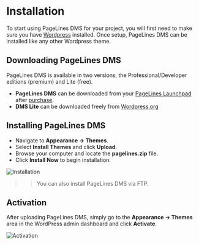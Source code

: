 # Installation #

To start using PageLines DMS for your project, you will first need to make sure you have [Wordpress](http://wordpress.org) installed. Once setup, PageLines DMS can be installed like any other Wordpress theme.

## Downloading PageLines DMS ##

PageLines DMS is available in two versions, the Professional/Developer editions (premium) and Lite (free).

* **PageLines DMS** can be downloaded from your [PageLines Launchpad](https://www.pagelines.com/launchpad/member.php) after [purchase](https://www.pagelines.com/pricing/).
* **DMS Lite** can be downloaded freely from [Wordpress.org](http://wordpress.org/)

## Installing PageLines DMS ##

* Navigate to **Appearance &rarr; Themes**.
* Select **Install Themes** and click **Upload**.
* Browse your computer and locate the **pagelines.zip** file.
* Click **Install Now** to begin installation.

![Installation](gh-pages-template/public/assets/img/installation.jpg)

>> You can also install PageLines DMS via FTP.

## Activation ##

After uploading PageLines DMS, simply go to the **Appearance &rarr; Themes** area in the WordPress admin dashboard and click **Activate**.

![Activation](/gh-pages-template/public/assets/img/activation.jpg)